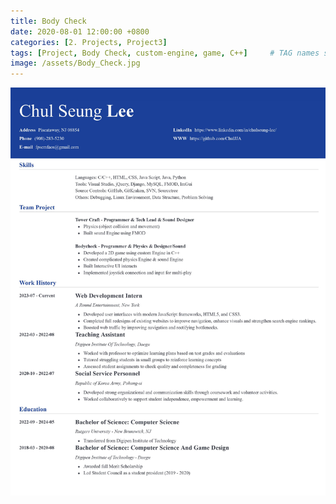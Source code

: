 ```yaml
---
title: Body Check
date: 2020-08-01 12:00:00 +0800
categories: [2. Projects, Project3]
tags: [Project, Body Check, custom-engine, game, C++]     # TAG names should always be lowercase
image: /assets/Body_Check.jpg
---
```


![img-description](/assets/ChulSeung_Lee_Resume.JPG)